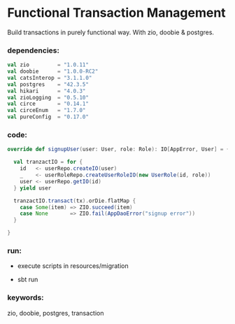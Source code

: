 # Functional Transaction Management

Build transactions in purely functional way. 
With zio, doobie & postgres.

### dependencies:

```scala
val zio         = "1.0.11"
val doobie      = "1.0.0-RC2"
val catsInterop = "3.1.1.0"
val postgres    = "42.3.5"
val hikari      = "4.0.3"
val zioLogging  = "0.5.10"
val circe       = "0.14.1"
val circeEnum   = "1.7.0"
val pureConfig  = "0.17.0"   
```

### code:

```scala
override def signupUser(user: User, role: Role): IO[AppError, User] = {

  val tranzactIO = for {
    id   <- userRepo.createIO(user)
    _    <- userRoleRepo.createUserRoleIO(new UserRole(id, role))
    user <- userRepo.getIO(id)
  } yield user

  tranzactIO.transact(tx).orDie.flatMap {
    case Some(item) => ZIO.succeed(item)
    case None       => ZIO.fail(AppDaoError("signup error"))
  }

}
```
### run:

- execute scripts in resources/migration

- sbt run


### keywords:
zio, doobie, postgres, transaction
